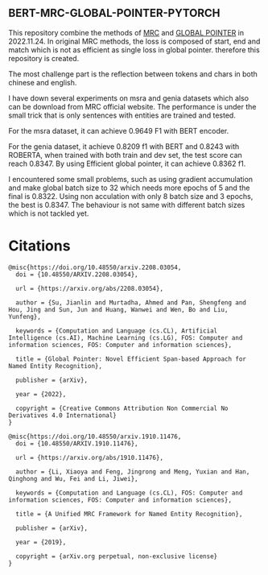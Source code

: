 ## BERT-MRC-GLOBAL-POINTER-PYTORCH
This repository combine the methods of [MRC](https://github.com/ShannonAI/mrc-for-flat-nested-ner) and [GLOBAL POINTER](https://github.com/bojone/GlobalPointer) in 2022.11.24. In original MRC methods, the loss is composed of start, end and match which is not as efficient as single loss in global pointer. therefore this repository is created.

The most challenge part is the reflection between tokens and chars in both chinese and english.

I have down several experiments on msra and genia datasets which also can be download from MRC official website. The performance is under the small trick that is only sentences with entities are trained and tested.

For the msra dataset, it can achieve 0.9649 F1 with BERT encoder.

For the genia dataset, it achieve 0.8209 f1 with BERT and 0.8243 with ROBERTA, when trained with both train and dev set, the test score can reach 0.8347. By using Efficient global pointer, it can achieve 0.8362 f1.

I encountered some small problems, such as using gradient accumulation and make global batch size to 32 which needs more epochs of 5 and the final is 0.8322. Using non acculation with only 8 batch size and 3 epochs, the best is 0.8347. The behaviour is not same with different batch sizes which is not tackled yet.


# Citations
```
@misc{https://doi.org/10.48550/arxiv.2208.03054,
  doi = {10.48550/ARXIV.2208.03054},
  
  url = {https://arxiv.org/abs/2208.03054},
  
  author = {Su, Jianlin and Murtadha, Ahmed and Pan, Shengfeng and Hou, Jing and Sun, Jun and Huang, Wanwei and Wen, Bo and Liu, Yunfeng},
  
  keywords = {Computation and Language (cs.CL), Artificial Intelligence (cs.AI), Machine Learning (cs.LG), FOS: Computer and information sciences, FOS: Computer and information sciences},
  
  title = {Global Pointer: Novel Efficient Span-based Approach for Named Entity Recognition},
  
  publisher = {arXiv},
  
  year = {2022},
  
  copyright = {Creative Commons Attribution Non Commercial No Derivatives 4.0 International}
}
```
```
@misc{https://doi.org/10.48550/arxiv.1910.11476,
  doi = {10.48550/ARXIV.1910.11476},
  
  url = {https://arxiv.org/abs/1910.11476},
  
  author = {Li, Xiaoya and Feng, Jingrong and Meng, Yuxian and Han, Qinghong and Wu, Fei and Li, Jiwei},
  
  keywords = {Computation and Language (cs.CL), FOS: Computer and information sciences, FOS: Computer and information sciences},
  
  title = {A Unified MRC Framework for Named Entity Recognition},
  
  publisher = {arXiv},
  
  year = {2019},
  
  copyright = {arXiv.org perpetual, non-exclusive license}
}

```